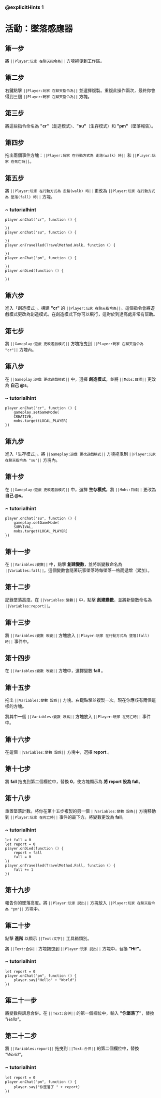 ### @explicitHints 1

# 活動：墜落感應器

## 第一步  
將 ``||Player:玩家 在聊天指令為||`` 方塊拖曳到工作區。

## 第二步  
右鍵點擊 ``||Player:玩家 在聊天指令為||`` 並選擇複製。重複此操作兩次，最終你會得到三個 ``||Player:玩家 在聊天指令為||`` 方塊。

## 第三步  
將這些指令命名為 **"cr"**（創造模式）、**"su"**（生存模式）和 **"pm"**（墜落報告）。

## 第四步  
拖出兩個事件方塊：``||Player:玩家 在行動方式為 走路(walk) 時||`` 和 ``||Player:玩家 在死亡時||``。

## 第五步  
將 ``||Player:玩家 在行動方式為 走路(walk) 時||`` 更改為 ``||Player:玩家 在行動方式為 墜落(fall) 時||`` 方塊。

### ~ tutorialhint
```blocks
player.onChat("cr", function () {

})
player.onChat("su", function () {

})
player.onTravelled(TravelMethod.Walk, function () {

})
player.onChat("pm", function () {

})
player.onDied(function () {

})
```

## 第六步  
進入「創造模式」。構建 **"cr"** 的 ``||Player:玩家 在聊天指令為||``。這個指令會將遊戲模式更改為創造模式。在創造模式下你可以飛行，這對於到達高處非常有幫助。

## 第七步  
將 ``||Gameplay:遊戲 更改遊戲模式||`` 方塊拖曳到 ``||Player:玩家 在聊天指令為 "cr"||`` 方塊內。

## 第八步  
在 ``||Gameplay:遊戲 更改遊戲模式||`` 中，選擇 **創造模式**，並將 ``||Mobs:目標||`` 更改為 **自己 @s**。

### ~ tutorialhint
```blocks
player.onChat("cr", function () {
    gameplay.setGameMode(
    CREATIVE,
    mobs.target(LOCAL_PLAYER)
})
```

## 第九步  
進入「生存模式」。將 ``||Gameplay:遊戲 更改遊戲模式||`` 方塊拖曳到 ``||Player:玩家 在聊天指令為 "su"||`` 方塊內。

## 第十步  
在 ``||Gameplay:遊戲 更改遊戲模式||`` 中，選擇 **生存模式**，將 ``||Mobs:目標||`` 更改為 **自己 @s**。

### ~ tutorialhint
```blocks
player.onChat("su", function () {
    gameplay.setGameMode(
    SURVIVAL,
    mobs.target(LOCAL_PLAYER)
})
```

## 第十一步  
在 ``||Variables:變數||`` 中，點擊 **創建變數**，並將新變數命名為 ``||Variables:fall||``。這個變數會隨著玩家墜落時每墜落一格而遞增（累加）。

## 第十二步  
記錄墜落高度。在 ``||Variables:變數||`` 中，點擊 **創建變數**，並將新變數命名為 ``||Variables:report||``。

## 第十三步  
將 ``||Variables:變數 改變||`` 方塊放入 ``||Player:玩家 在行動方式為 墜落(fall) 時||`` 事件中。

## 第十四步  
在 ``||Variables:變數 改變||`` 方塊中，選擇變數 **fall** 。

## 第十五步  
拖出 ``||Variables:變數 設爲||`` 方塊。右鍵點擊並複製一次。現在你應該有兩個這樣的方塊。

將其中一個 ``||Variables:變數 設爲||`` 方塊放入 ``||Player:玩家 在死亡時||`` 事件中。

## 第十六步  
在這個 ``||Variables:變數 設爲||`` 方塊中，選擇 **report** 。

## 第十七步  
將 **fall** 拖曳到第二個欄位中，替換 **0**，使方塊顯示為 **將 report 設為 fall**。

## 第十八步  
重置墜落計數。將你在第十五步複製的另一個 ``||Variables:變數 設為||`` 方塊移動到 ``||Player:玩家 在死亡時||`` 事件的最下方。將變數更改為 **fall**。

### ~ tutorialhint
```blocks
let fall = 0
let report = 0
player.onDied(function () {
    report = fall
    fall = 0
})
player.onTravelled(TravelMethod.Fall, function () {
    fall += 1
})
```

## 第十九步  
報告你的墜落高度。將 ``||Player:玩家 説出||`` 方塊放入 ``||Player:玩家 在聊天指令為 "pm"||`` 方塊中。

## 第二十步  
點擊 **進階** 以顯示 ``||Text:文字||`` 工具箱類別。

將 ``||Text:合併||`` 方塊拖曳到 ``||Player:玩家 説出||`` 方塊中，替換 **"Hi!"**。

### ~ tutorialhint
```blocks
let report = 0
player.onChat("pm", function () {
    player.say("Hello" + "World")
})
```

## 第二十一步  
將變數與訊息合併。在 ``||Text:合併||`` 的第一個欄位中，輸入 **"你墜落了"**，替換 *"Hello"*。

## 第二十二步  
將 ``||Variables:report||`` 拖曳到 ``||Text:合併||`` 的第二個欄位中，替換 *"World"*。

### ~ tutorialhint
```blocks
let report = 0
player.onChat("pm", function () {
    player.say("你墜落了 " + report)
})
```
 